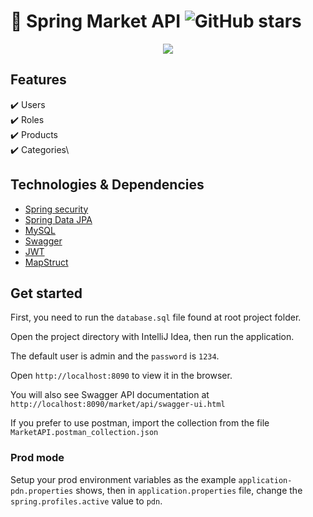 # 🚀 Spring Market API <img alt="GitHub stars" src="https://img.shields.io/github/stars/farinas09/portfolio">


<p align="center">
  <kbd>
    <img src="https://github.com/farinas09/portfolio/blob/main/swagger-ui.png"></img>
  </kbd>
</p>

## Features
✔️ Users\
✔️ Roles\
✔️ Products\
✔️ Categories\


## Technologies & Dependencies 

- [Spring security](https://spring.io/projects/spring-boot)
- [Spring Data JPA](https://spring.io/projects/spring-data-jpa)
- [MySQL](https://www.mysql.com/)
- [Swagger](https://swagger.io/)
- [JWT](https://jwt.io/)
- [MapStruct](https://mapstruct.org/)

## Get started 

First, you need to run the `database.sql` file found at root project folder.

Open the project directory with IntelliJ Idea, then run the application.

The default user is admin and the `password` is `1234`.

Open `http://localhost:8090` to view it in the browser.

You will also see Swagger API documentation at `http://localhost:8090/market/api/swagger-ui.html`

If you prefer to use postman, import the collection from the file `MarketAPI.postman_collection.json`

### Prod mode

Setup your prod environment variables as the example `application-pdn.properties` shows, then in `application.properties` file, change the `spring.profiles.active` value to `pdn`.

